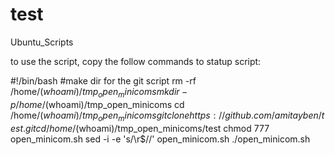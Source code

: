 # test
Ubuntu_Scripts


to use the script, copy the follow commands to statup script:

#!/bin/bash
#make dir for the git script
rm -rf /home/$(whoami)/tmp_open_minicoms
mkdir -p /home/$(whoami)/tmp_open_minicoms
cd /home/$(whoami)/tmp_open_minicoms
git clone https://github.com/amitayben/test.git
cd /home/$(whoami)/tmp_open_minicoms/test
chmod 777 open_minicom.sh
sed -i -e 's/\r$//' open_minicom.sh
./open_minicom.sh
